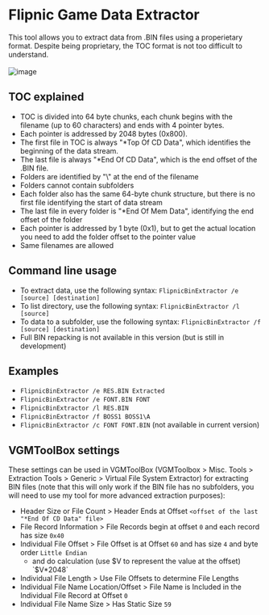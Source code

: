 ﻿# Flipnic Game Data Extractor
This tool allows you to extract data from .BIN files using a properietary format. Despite being proprietary, the TOC format is not too difficult to understand.<br/><br/>
![image](https://user-images.githubusercontent.com/45605071/160381952-011b5c21-e050-474c-9942-36308ad89d3e.png)
## TOC explained
* TOC is divided into 64 byte chunks, each chunk begins with the filename (up to 60 characters) and ends with 4 pointer bytes.
* Each pointer is addressed by 2048 bytes (0x800).
* The first file in TOC is always "*Top Of CD Data", which identifies the beginning of the data stream.
* The last file is always "*End Of CD Data", which is the end offset of the .BIN file.
* Folders are identified by "\\" at the end of the filename
* Folders cannot contain subfolders
* Each folder also has the same 64-byte chunk structure, but there is no first file identifying the start of data stream
* The last file in every folder is "*End Of Mem Data", identifying the end offset of the folder
* Each pointer is addressed by 1 byte (0x1), but to get the actual location you need to add the folder offset to the pointer value
* Same filenames are allowed
## Command line usage
* To extract data, use the following syntax: `FlipnicBinExtractor /e [source] [destination]`
* To list directory, use the following syntax: `FlipnicBinExtractor /l [source]`
* To data to a subfolder, use the following syntax: `FlipnicBinExtractor /f [source] [destination]`
* Full BIN repacking is not available in this version (but is still in development)
## Examples
* `FlipnicBinExtractor /e RES.BIN Extracted`
* `FlipnicBinExtractor /e FONT.BIN FONT`
* `FlipnicBinExtractor /l RES.BIN`
* `FlipnicBinExtractor /f BOSS1 BOSS1\A`
* `FlipnicBinExtractor /c FONT FONT.BIN` (not available in current version)
## VGMToolBox settings
These settings can be used in VGMToolBox (VGMToolbox > Misc. Tools > Extraction Tools > Generic > Virtual File System Extractor) for extracting BIN files (note that this will only work if the BIN file has no subfolders, you will need to use my tool for more advanced extraction purposes):
* Header Size or File Count > Header Ends at Offset `<offset of the last "*End Of CD Data" file>`
* File Record Information > File Records begin at offset `0` and each record has size `0x40`
* Individual File Offset > File Offset is at Offset `60` and has size `4` and byte order `Little Endian`
	* and do calculation (use $V to represent the value at the offset) `$V*2048`
* Individual File Length > Use File Offsets to determine File Lengths
* Individual File Name Location/Offset > File Name is Included in the Individual File Record at Offset `0`
* Individual File Name Size > Has Static Size `59`
